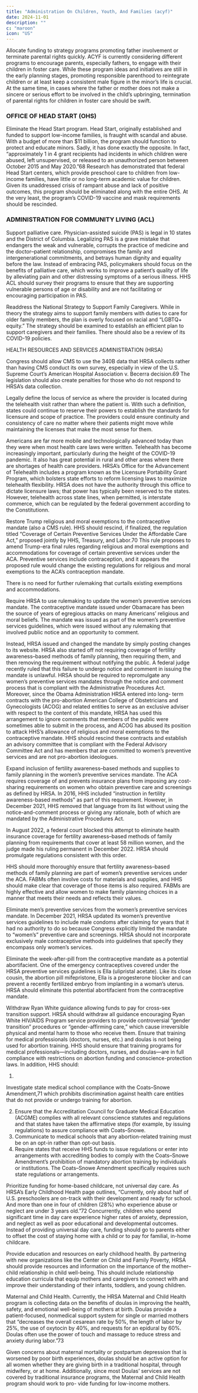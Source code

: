 ```yaml
---
title: "Administration On Children, Youth, And Families (acyf)"
date: 2024-11-01
description: ""
c: "maroon"
icon: "US"
---
```



Allocate funding to strategy programs promoting father involvement
or terminate parental rights quickly. ACYF is currently considering
different programs to encourage parents, especially fathers, to engage with
their children in foster care. While these program ideas and initiatives are
still in the early planning stages, promoting responsible parenthood to
reintegrate children or at least keep a consistent male figure in the minor’s
life is crucial. At the same time, in cases where the father or mother does
not make a sincere or serious effort to be involved in the child’s upbringing,
termination of parental rights for children in foster care should be swift.


### OFFICE OF HEAD START (OHS)

Eliminate the Head Start program. Head Start, originally established
and funded to support low-income families, is fraught with scandal and
abuse. With a budget of more than $11 billion, the program should function
to protect and educate minors. Sadly, it has done exactly the opposite. In
fact, “approximately 1 in 4 grant recipients had incidents in which children
were abused, left unsupervised, or released to an unauthorized person
between October 2015 and May 2020.”68 Research has demonstrated that
federal Head Start centers, which provide preschool care to children from
low-income families, have little or no long-term academic value for children.
Given its unaddressed crisis of rampant abuse and lack of positive outcomes,
this program should be eliminated along with the entire OHS. At the very
least, the program’s COVID-19 vaccine and mask requirements should
be rescinded.


### ADMINISTRATION FOR COMMUNITY LIVING (ACL)

Support palliative care. Physician-assisted suicide (PAS) is legal in 10
states and the District of Columbia. Legalizing PAS is a grave mistake that
endangers the weak and vulnerable, corrupts the practice of medicine
and the doctor–patient relationship, compromises the family and
intergenerational commitments, and betrays human dignity and equality
before the law. Instead of embracing PAS, policymakers should focus on
the benefits of palliative care, which works to improve a patient’s quality
of life by alleviating pain and other distressing symptoms of a serious
illness. HHS ACL should survey their programs to ensure that they are
supporting vulnerable persons of age or disability and are not facilitating or
encouraging participation in PAS.


Readdress the National Strategy to Support Family Caregivers. While
in theory the strategy aims to support family members with duties to care
for older family members, the plan is overly focused on racial and “LGBTQ+
equity.” The strategy should be examined to establish an efficient plan to
support caregivers and their families. There should also be a review of its
COVID-19 policies.

HEALTH RESOURCES AND SERVICES ADMINISTRATION (HRSA)

Congress should allow CMS to use the 340B data that HRSA collects
rather than having CMS conduct its own survey, especially in view
of the U.S. Supreme Court’s American Hospital Association v. Becerra
decision.69 The legislation should also create penalties for those who do not
respond to HRSA’s data collection.

Legally define the locus of service as where the provider is located
during the telehealth visit rather than where the patient is. With such
a definition, states could continue to reserve their powers to establish the
standards for licensure and scope of practice. The providers could ensure
continuity and consistency of care no matter where their patients might
move while maintaining the licenses that make the most sense for them.

Americans are far more mobile and technologically advanced today than
they were when most health care laws were written. Telehealth has become
increasingly important, particularly during the height of the COVID-19
pandemic. It also has great potential in rural and other areas where there
are shortages of health care providers. HRSA’s Office for the Advancement
of Telehealth includes a program known as the Licensure Portability Grant
Program, which bolsters state efforts to reform licensing laws to maximize
telehealth flexibility. HRSA does not have the authority through this office
to dictate licensure laws; that power has typically been reserved to the
states. However, telehealth across state lines, when permitted, is interstate
commerce, which can be regulated by the federal government according to
the Constitutionn.

Restore Trump religious and moral exemptions to the contraceptive
mandate (also a CMS rule). HHS should rescind, if finalized, the
regulation titled “Coverage of Certain Preventive Services Under the
Affordable Care Act,” proposed jointly by HHS, Treasury, and Labor.70 This
rule proposes to amend Trump-era final rules regarding religious and
moral exemptions and accommodations for coverage of certain preventive
services under the ACA. Preventive services include contraception, and it appears the proposed rule would change the existing regulations for
religious and moral exemptions to the ACA’s contraception mandate.

There is no need for further rulemaking that curtails existing exemptions
and accommodations.

Require HRSA to use rulemaking to update the women’s preventive
services mandate. The contraceptive mandate issued under Obamacare
has been the source of years of egregious attacks on many Americans’
religious and moral beliefs. The mandate was issued as part of the women’s
preventive services guidelines, which were issued without any rulemaking
that involved public notice and an opportunity to comment.

Instead, HRSA
issued and changed the mandate by simply posting changes to its website.
HRSA also started off not requiring coverage of fertility awareness–based
methods of family planning, then requiring them, and then removing the
requirement without notifying the public. A federal judge recently ruled
that this failure to undergo notice and comment in issuing the mandate
is unlawful. HRSA should be required to repromulgate any women’s
preventive services mandates through the notice and comment process that
is compliant with the Administrative Procedures Act.
﻿
Moreover, since the Obama Administration HRSA entered into long-
term contracts with the pro-abortion American College of Obstetricians
and Gynecologists (ACOG) and related entities to serve as an exclusive
adviser with respect to the content of this mandate, HRSA has used
this arrangement to ignore comments that members of the public were
sometimes able to submit in the process, and ACOG has abused its
position to attack HHS’s allowance of religious and moral exemptions
to the contraceptive mandate. HHS should rescind these contracts and
establish an advisory committee that is compliant with the Federal Advisory
Committee Act and has members that are committed to women’s preventive
services and are not pro-abortion ideologues.

Expand inclusion of fertility awareness–based methods and supplies
to family planning in the women’s preventive services mandate. The
ACA requires coverage of and prevents insurance plans from imposing
any cost-sharing requirements on women who obtain preventive care and
screenings as defined by HRSA. In 2016, HHS included “instruction in
fertility awareness-based methods” as part of this requirement. However,
in December 2021, HHS removed that language from its list without
using the notice-and-comment process or giving any rationale, both of
which are mandated by the Administrative Procedures Act. 

In August 2022, a federal court blocked this attempt to eliminate health insurance
coverage for fertility awareness–based methods of family planning from
requirements that cover at least 58 million women, and the judge made his
ruling permanent in December 2022. HRSA should promulgate regulations
consistent with this order.

HHS should more thoroughly ensure that fertility awareness–based
methods of family planning are part of women’s preventive services under
the ACA. FABMs often involve costs for materials and supplies, and HHS
should make clear that coverage of those items is also required. FABMs
are highly effective and allow women to make family planning choices in a
manner that meets their needs and reflects their values.

Eliminate men’s preventive services from the women’s preventive
services mandate. In December 2021, HRSA updated its women’s
preventive services guidelines to include male condoms after claiming for
years that it had no authority to do so because Congress explicitly limited
the mandate to “women’s” preventive care and screenings. HRSA should not
incorporate exclusively male contraceptive methods into guidelines that
specify they encompass only women’s services.

Eliminate the week-after-pill from the contraceptive mandate as a
potential abortifacient. One of the emergency contraceptives covered
under the HRSA preventive services guidelines is Ella (ulipristal acetate).
Like its close cousin, the abortion pill mifepristone, Ella is a progesterone
blocker and can prevent a recently fertilized embryo from implanting in a
woman’s uterus. HRSA should eliminate this potential abortifacient from
the contraceptive mandate.

Withdraw Ryan White guidance allowing funds to pay for cross-sex
transition support. HRSA should withdraw all guidance encouraging
Ryan White HIV/AIDS Program service providers to provide controversial
“gender transition” procedures or “gender-affirming care,” which cause
irreversible physical and mental harm to those who receive them.
Ensure that training for medical professionals (doctors, nurses, etc.)
and doulas is not being used for abortion training. HHS should ensure
that training programs for medical professionals—including doctors, nurses,
and doulas—are in full compliance with restrictions on abortion funding
and conscience-protection laws. In addition, HHS should:

1.
Investigate state medical school compliance with the Coats–Snowe
Amendment,71 which prohibits discrimination against health care
entities that do not provide or undergo training for abortion.

2. Ensure that the Accreditation Council for Graduate Medical Education
(ACGME) complies with all relevant conscience statutes and
regulations and that states have taken the affirmative steps (for example,
by issuing regulations) to assure compliance with Coats–Snowe.
3. Communicate to medical schools that any abortion-related training
must be on an opt-in rather than opt-out basis.
4. Require states that receive HHS funds to issue regulations or enter into
arrangements with accrediting bodies to comply with the Coats–Snowe
Amendment’s prohibition of mandatory abortion training by individuals
or institutions. The Coats–Snowe Amendment specifically requires
such state regulations or arrangements.

Prioritize funding for home-based childcare, not universal day care.
As HRSA’s Early Childhood Health page outlines, “Currently, only about
half of U.S. preschoolers are on-track with their development and ready
for school. And more than one in four of children (28%) who experience
abuse or neglect are under 3 years old.”72 Concurrently, children who spend
significant time in day care experience higher rates of anxiety, depression,
and neglect as well as poor educational and developmental outcomes.
Instead of providing universal day care, funding should go to parents
either to offset the cost of staying home with a child or to pay for familial,
in-home childcare.

Provide education and resources on early childhood health. By
partnering with new organizations like the Center on Child and Family
Poverty, HRSA should provide resources and information on the importance
of the mother–child relationship in child well-being. This should include
relationship education curricula that equip mothers and caregivers to
connect with and improve their understanding of their infants, toddlers, and
young children.

Maternal and Child Health. Currently, the HRSA Maternal and Child Health
program is collecting data on the benefits of doulas in improving the health, safety,
and emotional well-being of mothers at birth. Doulas provide a patient-focused,
nonmedical support system for single or married mothers that “decreases the overall cesarean rate by 50%, the length of labor by 25%, the use of oxytocin by
40%, and requests for an epidural by 60%. Doulas often use the power of touch
and massage to reduce stress and anxiety during labor.”73

Given concerns about maternal mortality or postpartum depression that is
worsened by poor birth experiences, doulas should be an active option for all
women whether they are giving birth in a traditional hospital, through midwifery,
or at home. Additionally, since most Doulas’ services are not covered by traditional
insurance programs, the Maternal and Child Health program should work to pro-
vide funding for low-income mothers.

